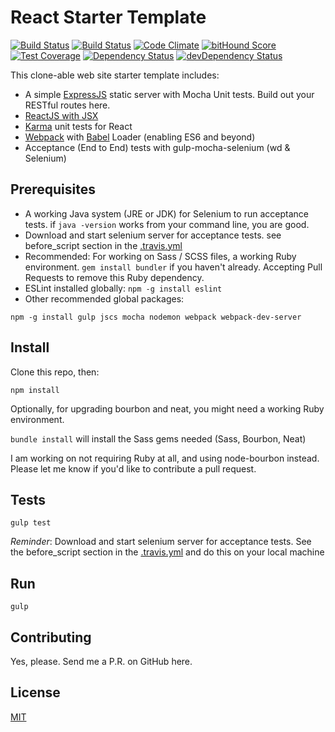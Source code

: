 # React Starter Template

[![Build Status](https://api.shippable.com/projects/55078e185ab6cc13529dea4d/badge?branchName=master)](https://app.shippable.com/projects/55078e185ab6cc13529dea4d/builds/latest)
[![Build Status](https://travis-ci.org/ivanoats/react-starter.svg?branch=master)](https://travis-ci.org/ivanoats/react-starter)
[![Code Climate](https://codeclimate.com/github/ivanoats/react-starter/badges/gpa.svg)](https://codeclimate.com/github/ivanoats/react-starter)
[![bitHound Score](https://www.bithound.io/github/ivanoats/react-starter/badges/score.svg)](https://www.bithound.io/github/ivanoats/react-starter)
[![Test Coverage](https://codeclimate.com/github/ivanoats/react-starter/badges/coverage.svg)](https://codeclimate.com/github/ivanoats/react-starter)
[![Dependency Status](https://david-dm.org/ivanoats/react-starter.svg)](https://david-dm.org/ivanoats/react-starter)
[![devDependency Status](https://david-dm.org/ivanoats/react-starter/dev-status.svg)](https://david-dm.org/ivanoats/react-starter#info=devDependencies)

This clone-able web site starter template includes:
  - A simple [ExpressJS](http://expressjs.com) static server with Mocha Unit tests. Build out your
  RESTful routes here.
  - [ReactJS with JSX](http://facebook.github.io/react/)
  - [Karma](http://karma-runner.github.io/0.12/index.html) unit tests for React
  - [Webpack](http://webpack.github.io) with [Babel](https://babeljs.io) Loader
   (enabling ES6 and beyond)
  - Acceptance (End to End) tests with gulp-mocha-selenium (wd & Selenium)

## Prerequisites

  - A working Java system (JRE or JDK) for Selenium to run acceptance tests.
  if `java -version` works from your command line, you are good.
  - Download and start selenium server for acceptance tests. see before_script
    section in the [.travis.yml](.travis.yml)
  - Recommended: For working on Sass / SCSS files, a working Ruby environment.
   `gem install bundler` if you haven't already.
    Accepting Pull Requests to remove this Ruby dependency.
  - ESLint installed globally: `npm -g install eslint`
  - Other recommended global packages:
  ```
  npm -g install gulp jscs mocha nodemon webpack webpack-dev-server
  ```

## Install

Clone this repo, then:

`npm install`

Optionally, for upgrading bourbon and neat, you might need a working Ruby
environment.

`bundle install` will install the Sass gems needed (Sass, Bourbon, Neat)

I am working on not requiring Ruby at all, and using node-bourbon instead.
 Please let me know if you'd like to contribute a pull request.

## Tests

`gulp test`

*Reminder*: Download and start selenium server for acceptance tests. See the
before_script section in the [.travis.yml](.travis.yml) and do this on your
local machine

## Run

`gulp`

## Contributing

Yes, please. Send me a P.R. on GitHub here.

## License

[MIT](http://opensource.org/licenses/MIT)
